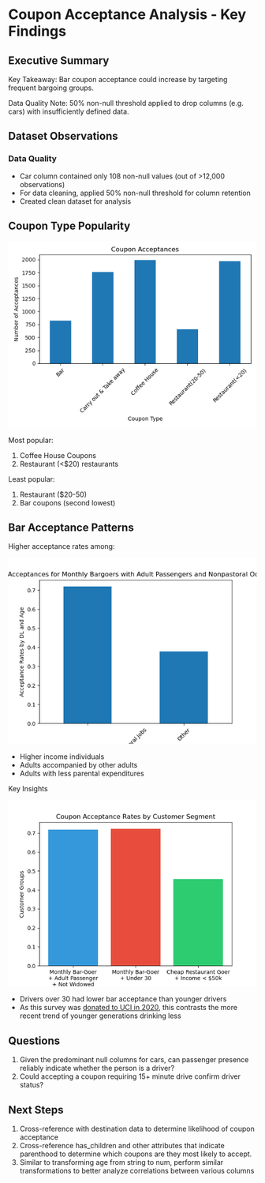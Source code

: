 # Coupon Acceptance Analysis - Key Findings

## **Executive Summary**

Key Takeaway: Bar coupon acceptance could increase by targeting frequent bargoing groups.

Data Quality Note: 50% non-null threshold applied to drop columns (e.g. cars) with insufficiently defined data.

## Dataset Observations

### Data Quality

- Car column contained only 108 non-null values (out of >12,000 observations)
- For data cleaning, applied 50% non-null threshold for column retention
- Created clean dataset for analysis

## Coupon Type Popularity

![Coupon Acceptances](./images/coupon_acceptances.png)

Most popular:

1. Coffee House Coupons
2. Restaurant (<$20) restaurants

Least popular:

1. Restaurant ($20-50)
2. Bar coupons (second lowest)

## Bar Acceptance Patterns

Higher acceptance rates among:

![Bar Coupon Acceptance By Age](./images/bar_coupon_acceptances_for_bargoers_with_adult_passengers_and_nonpastoral_occupations.png)

- Higher income individuals
- Adults accompanied by other adults
- Adults with less parental expenditures

Key Insights

![Bar Coupon Acceptance](./images/bar_group_acceptance_comparison.png)

- Drivers over 30 had lower bar acceptance than younger drivers
- As this survey was [donated to UCI in 2020](https://archive.ics.uci.edu/dataset/603/in+vehicle+coupon+recommendation), this contrasts the more recent trend of younger generations drinking less

## Questions

1. Given the predominant null columns for cars, can passenger presence reliably indicate whether the person is a driver?
2. Could accepting a coupon requiring 15+ minute drive confirm driver status?

## Next Steps

1. Cross-reference with destination data to determine likelihood of coupon acceptance
2. Cross-reference has_children and other attributes that indicate parenthood to determine which coupons are they most likely to accept.
3. Similar to transforming age from string to num, perform similar transformations to better analyze correlations between various columns
